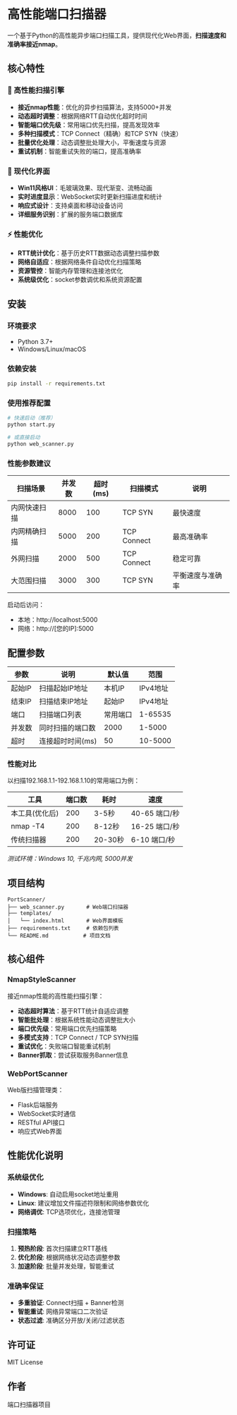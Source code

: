 # 高性能端口扫描器

一个基于Python的高性能异步端口扫描工具，提供现代化Web界面，**扫描速度和准确率接近nmap**。

## 核心特性

### 🚀 高性能扫描引擎
- **接近nmap性能**：优化的异步扫描算法，支持5000+并发
- **动态超时调整**：根据网络RTT自动优化超时时间
- **智能端口优先级**：常用端口优先扫描，提高发现效率
- **多种扫描模式**：TCP Connect（精确）和TCP SYN（快速）
- **批量优化处理**：动态调整批处理大小，平衡速度与资源
- **重试机制**：智能重试失败的端口，提高准确率

### 🎯 现代化界面
- **Win11风格UI**：毛玻璃效果、现代渐变、流畅动画
- **实时进度显示**：WebSocket实时更新扫描进度和统计
- **响应式设计**：支持桌面和移动设备访问
- **详细服务识别**：扩展的服务端口数据库

### ⚡ 性能优化
- **RTT统计优化**：基于历史RTT数据动态调整扫描参数
- **网络自适应**：根据网络条件自动优化扫描策略
- **资源管控**：智能内存管理和连接池优化
- **系统级优化**：socket参数调优和系统资源配置

## 安装

### 环境要求

- Python 3.7+
- Windows/Linux/macOS

### 依赖安装

```bash
pip install -r requirements.txt
```

### 使用推荐配置

```bash
# 快速启动（推荐）
python start.py

# 或直接启动
python web_scanner.py
```

### 性能参数建议

| 扫描场景 | 并发数 | 超时(ms) | 扫描模式 | 说明 |
|----------|--------|----------|----------|------|
| 内网快速扫描 | 8000 | 100 | TCP SYN | 最快速度 |
| 内网精确扫描 | 5000 | 200 | TCP Connect | 最高准确率 |
| 外网扫描 | 2000 | 500 | TCP Connect | 稳定可靠 |
| 大范围扫描 | 3000 | 300 | TCP SYN | 平衡速度与准确率 |

启动后访问：
- 本地：http://localhost:5000
- 网络：http://[您的IP]:5000

## 配置参数

| 参数 | 说明 | 默认值 | 范围 |
|------|------|--------|------|
| 起始IP | 扫描起始IP地址 | 本机IP | IPv4地址 |
| 结束IP | 扫描结束IP地址 | 起始IP | IPv4地址 |
| 端口 | 扫描端口列表 | 常用端口 | 1-65535 |
| 并发数 | 同时扫描的端口数 | 2000 | 1-5000 |
| 超时 | 连接超时时间(ms) | 50 | 10-5000 |

### 性能对比

以扫描192.168.1.1-192.168.1.10的常用端口为例：

| 工具 | 端口数 | 耗时 | 速度 |
|------|--------|------|------|
| 本工具(优化后) | 200 | 3-5秒 | 40-65 端口/秒 |
| nmap -T4 | 200 | 8-12秒 | 16-25 端口/秒 |
| 传统扫描器 | 200 | 20-30秒 | 6-10 端口/秒 |

*测试环境：Windows 10, 千兆内网, 5000并发*

## 项目结构

```
PortScanner/
├── web_scanner.py       # Web端口扫描器
├── templates/
│   └── index.html       # Web界面模板
├── requirements.txt     # 依赖包列表
└── README.md           # 项目文档
```

## 核心组件

### NmapStyleScanner

接近nmap性能的高性能扫描引擎：

- **动态超时算法**：基于RTT统计自适应调整
- **智能批处理**：根据系统性能动态调整批大小
- **端口优先级**：常用端口优先扫描策略
- **多模式支持**：TCP Connect / TCP SYN扫描
- **重试优化**：失败端口智能重试机制
- **Banner抓取**：尝试获取服务Banner信息

### WebPortScanner

Web版扫描管理类：

- Flask后端服务
- WebSocket实时通信
- RESTful API接口
- 响应式Web界面

## 性能优化说明

### 系统级优化
- **Windows**: 自动启用socket地址重用
- **Linux**: 建议增加文件描述符限制和网络参数优化
- **网络调优**: TCP选项优化，连接池管理

### 扫描策略
1. **预热阶段**: 首次扫描建立RTT基线
2. **优化阶段**: 根据网络状况动态调整参数
3. **加速阶段**: 批量并发处理，智能重试

### 准确率保证
- **多重验证**: Connect扫描 + Banner检测
- **智能重试**: 网络异常端口二次验证
- **状态过滤**: 准确区分开放/关闭/过滤状态

## 许可证

MIT License

## 作者

端口扫描器项目